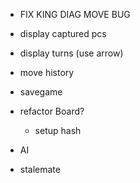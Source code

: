 * FIX KING DIAG MOVE BUG
* display captured pcs
* display turns (use arrow)

* move history
* savegame

* refactor Board?
  * setup hash

* AI
* stalemate
